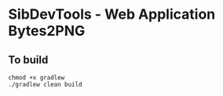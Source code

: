 # SibDevTools - Web Application Bytes2PNG

## To build

```shell
chmod +x gradlew
./gradlew clean build
```
